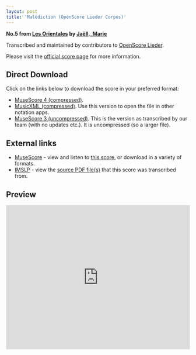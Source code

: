 ```yaml
---
layout: post
title: 'Malédiction (OpenScore Lieder Corpus)'
---
```


__No.5 from [Les Orientales](https://fourscoreandmore.org/openscore/lieder/Ja%C3%ABll%2C_Marie/Les_Orientales/) by [Jaëll,_Marie](https://fourscoreandmore.org/openscore/lieder/Ja%C3%ABll%2C_Marie)__

Transcribed and maintained by contributors to [OpenScore Lieder].

Please visit the [official score page] for more information.

[official score page]: https://musescore.com/openscore-lieder-corpus/scores/6217488
[OpenScore Lieder]: https://musescore.com/openscore-lieder-corpus

## Direct Download

Click on the links below to download the score in your preferred format:
- [MuseScore 4 (compressed)](https://fourscoreandmore.org/openscore/lieder/Ja%C3%ABll%2C_Marie/Les_Orientales/5_Mal%C3%A9diction.mscz).
- [MusicXML (compressed)](https://fourscoreandmore.org/openscore/lieder/Ja%C3%ABll%2C_Marie/Les_Orientales/5_Mal%C3%A9diction.mxl). Use this version to open the file in other notation apps.
- [MuseScore 3 (uncompressed)](https://raw.githubusercontent.com/OpenScore/Lieder/refs/heads/main/scores/Ja%C3%ABll%2C_Marie/Les_Orientales/5_Mal%C3%A9diction/lc6217488.mscx). This is the version as transcribed by our team (with no updates etc.). It is uncompressed (so a larger file).

## External links

- [MuseScore] - view and listen to [this score][MuseScore], or download in a variety of formats.
- [IMSLP] - view the [source PDF file(s)][IMSLP] that this score was transcribed from.

[MuseScore]: https://musescore.com/score/6217488
[IMSLP]: https://imslp.org/wiki/Special:ReverseLookup/632175

## Preview

<iframe width="100%" height="394" src="https://musescore.com/openscore-lieder-corpus/scores/6217488/embed" frameborder="0" allowfullscreen allow="autoplay; fullscreen"></iframe>
